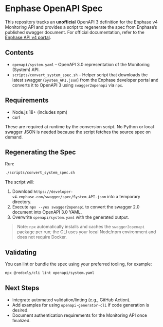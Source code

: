 # Enphase OpenAPI Spec

This repository tracks an **unofficial** OpenAPI 3 definition for the Enphase v4 Monitoring API and provides a script to regenerate the spec from Enphase’s published swagger document. For official documentation, refer to the [Enphase API v4 portal](https://developer-v4.enphase.com/docs.html).

## Contents

- `openapi/system.yaml` – OpenAPI 3.0 representation of the Monitoring (System) API.
- `scripts/convert_system_spec.sh` – Helper script that downloads the latest swagger (`System_API.json`) from the Enphase developer portal and converts it to OpenAPI 3 using `swagger2openapi` via `npx`.

## Requirements

- Node.js 18+ (includes npm)
- curl

These are required at runtime by the conversion script. No Python or local swagger JSON is needed because the script fetches the source spec on demand.

## Regenerating the Spec

Run:

```bash
./scripts/convert_system_spec.sh
```

The script will:

1. Download `https://developer-v4.enphase.com/swagger/spec/System_API.json` into a temporary directory.
2. Execute `npx --yes swagger2openapi` to convert the swagger 2.0 document into OpenAPI 3.0 YAML.
3. Overwrite `openapi/system.yaml` with the generated output.

> Note: `npx` automatically installs and caches the `swagger2openapi` package per run; the CLI uses your local Node/npm environment and does not require Docker.

## Validating

You can lint or bundle the spec using your preferred tooling, for example:

```bash
npx @redocly/cli lint openapi/system.yaml
```

## Next Steps

- Integrate automated validation/linting (e.g., GitHub Action).
- Add examples for using `openapi-generator-cli` if code generation is desired.
- Document authentication requirements for the Monitoring API once finalized.
